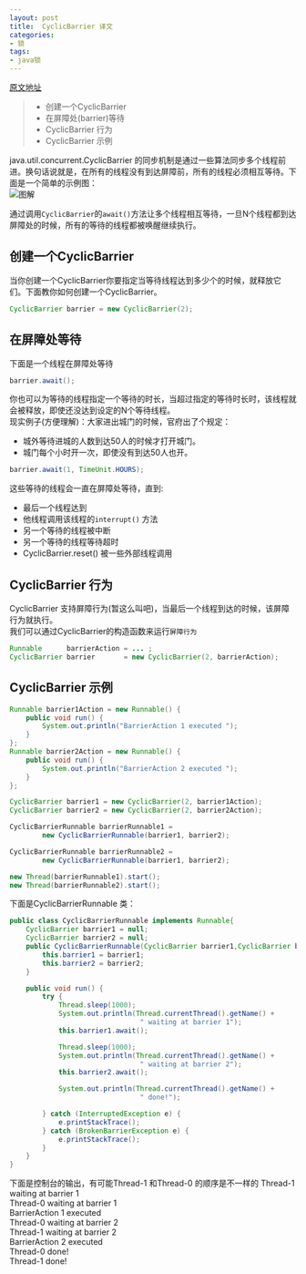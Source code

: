 ```yaml
---
layout: post
title:  CyclicBarrier 译文
categories:
- 锁
tags:
- java锁
---
```


[原文地址](http://tutorials.jenkov.com/java-util-concurrent/cyclicbarrier.html)
 

> * 创建一个CyclicBarrier
> * 在屏障处(barrier)等待
> * CyclicBarrier 行为
> * CyclicBarrier 示例

java.util.concurrent.CyclicBarrier 的同步机制是通过一些算法同步多个线程前进。换句话说就是，在所有的线程没有到达屏障前，所有的线程必须相互等待。下面是一个简单的示例图：  
![图解](http://wentaotang.github.io/images/cyclic-barrier.png)

通过调用`CyclicBarrier`的`await()`方法让多个线程相互等待，一旦N个线程都到达屏障处的时候，所有的等待的线程都被唤醒继续执行。  

## 创建一个CyclicBarrier

当你创建一个CyclicBarrier你要指定当等待线程达到多少个的时候，就释放它们。下面教你如何创建一个CyclicBarrier。  

```java  
CyclicBarrier barrier = new CyclicBarrier(2);
```

## 在屏障处等待
下面是一个线程在屏障处等待  

```java
barrier.await();
```  

你也可以为等待的线程指定一个等待的时长，当超过指定的等待时长时，该线程就会被释放，即使还没达到设定的N个等待线程。  
现实例子(方便理解)：大家进出城门的时候，官府出了个规定：  
- 城外等待进城的人数到达50人的时候才打开城门。  
- 城门每个小时开一次，即使没有到达50人也开。

```java
barrier.await(1, TimeUnit.HOURS);
```

这些等待的线程会一直在屏障处等待，直到:   

- 最后一个线程达到
- 他线程调用该线程的`interrupt()` 方法
- 另一个等待的线程被中断
- 另一个等待的线程等待超时
- CyclicBarrier.reset() 被一些外部线程调用   


## CyclicBarrier 行为

CyclicBarrier 支持屏障行为(暂这么叫吧)，当最后一个线程到达的时候，该屏障行为就执行。  
我们可以通过CyclicBarrier的构造函数来运行`屏障行为`   

```java   
Runnable      barrierAction = ... ;
CyclicBarrier barrier       = new CyclicBarrier(2, barrierAction);
```   

## CyclicBarrier 示例
```java    
Runnable barrier1Action = new Runnable() {
    public void run() {
        System.out.println("BarrierAction 1 executed ");
    }
};
Runnable barrier2Action = new Runnable() {
    public void run() {
        System.out.println("BarrierAction 2 executed ");
    }
};

CyclicBarrier barrier1 = new CyclicBarrier(2, barrier1Action);
CyclicBarrier barrier2 = new CyclicBarrier(2, barrier2Action);

CyclicBarrierRunnable barrierRunnable1 =
        new CyclicBarrierRunnable(barrier1, barrier2);

CyclicBarrierRunnable barrierRunnable2 =
        new CyclicBarrierRunnable(barrier1, barrier2);

new Thread(barrierRunnable1).start();
new Thread(barrierRunnable2).start();
```
下面是CyclicBarrierRunnable 类：    

```java   
public class CyclicBarrierRunnable implements Runnable{
    CyclicBarrier barrier1 = null;
    CyclicBarrier barrier2 = null;
    public CyclicBarrierRunnable(CyclicBarrier barrier1,CyclicBarrier barrier2) {
        this.barrier1 = barrier1;
        this.barrier2 = barrier2;
    }

    public void run() {
        try {
            Thread.sleep(1000);
            System.out.println(Thread.currentThread().getName() +
                                " waiting at barrier 1");
            this.barrier1.await();

            Thread.sleep(1000);
            System.out.println(Thread.currentThread().getName() +
                                " waiting at barrier 2");
            this.barrier2.await();

            System.out.println(Thread.currentThread().getName() +
                                " done!");

        } catch (InterruptedException e) {
            e.printStackTrace();
        } catch (BrokenBarrierException e) {
            e.printStackTrace();
        }
    }
}
```

下面是控制台的输出，有可能Thread-1 和Thread-0 的顺序是不一样的
Thread-1 waiting at barrier 1  
Thread-0 waiting at barrier 1  
BarrierAction 1 executed   
Thread-0 waiting at barrier 2  
Thread-1 waiting at barrier 2  
BarrierAction 2 executed   
Thread-0 done!  
Thread-1 done!  







 








